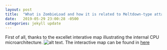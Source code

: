 ```yaml
---
layout: post
title:  "What is ZombieLoad and how it is related to Meltdown-type attacks"
date:   2019-05-29 23:00:28 -0500
categories: jekyll update
---
```


First of all, thanks to the excellet interative map illustrating the internal CPU microarchitecture. ![alt text](https://mdsattacks.com/images/skylake-color.svg "Microarchitecure"). The interactive map can be found in [here](https://mdsattacks.com/diagram.html)
